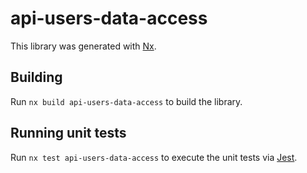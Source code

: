 # api-users-data-access

This library was generated with [Nx](https://nx.dev).

## Building

Run `nx build api-users-data-access` to build the library.

## Running unit tests

Run `nx test api-users-data-access` to execute the unit tests via [Jest](https://jestjs.io).
